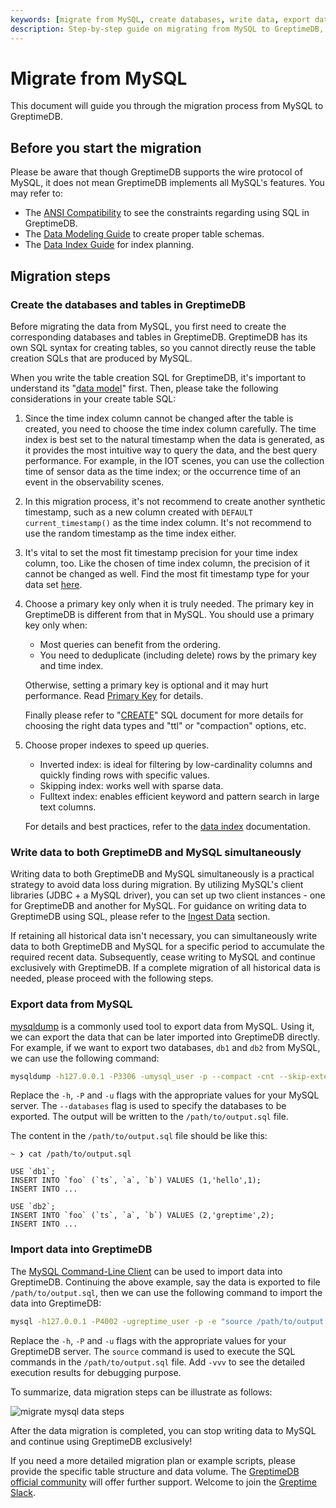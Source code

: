 ```yaml
---
keywords: [migrate from MySQL, create databases, write data, export data, import data]
description: Step-by-step guide on migrating from MySQL to GreptimeDB, including creating databases, writing data, exporting and importing data.
---
```


# Migrate from MySQL

This document will guide you through the migration process from MySQL to GreptimeDB.

## Before you start the migration

Please be aware that though GreptimeDB supports the wire protocol of MySQL, it does not mean GreptimeDB implements all
MySQL's features. You may refer to:
* The [ANSI Compatibility](/reference/sql/compatibility.md) to see the constraints regarding using SQL in GreptimeDB.
* The [Data Modeling Guide](/user-guide/deployments-administration/design-table.md) to create proper table schemas.
* The [Data Index Guide](/user-guide/manage-data/data-index.md) for index planning.

## Migration steps

### Create the databases and tables in GreptimeDB

Before migrating the data from MySQL, you first need to create the corresponding databases and tables in GreptimeDB.
GreptimeDB has its own SQL syntax for creating tables, so you cannot directly reuse the table creation SQLs that are produced
by MySQL.

When you write the table creation SQL for GreptimeDB, it's important to understand
its "[data model](/user-guide/concepts/data-model.md)" first. Then, please take the following considerations in
your create table SQL:

1. Since the time index column cannot be changed after the table is created, you need to choose the time index column
   carefully. The time index is best set to the natural timestamp when the data is generated, as it provides the most
   intuitive way to query the data, and the best query performance. For example, in the IOT scenes, you can use the
   collection time of sensor data as the time index; or the occurrence time of an event in the observability scenes.
2. In this migration process, it's not recommend to create another synthetic timestamp, such as a new column created
   with `DEFAULT current_timestamp()` as the time index column. It's not recommend to use the random timestamp as the
   time index either.
3. It's vital to set the most fit timestamp precision for your time index column, too. Like the chosen of time index
   column, the precision of it cannot be changed as well. Find the most fit timestamp type for your
   data set [here](/reference/sql/data-types#data-types-compatible-with-mysql-and-postgresql).
4. Choose a primary key only when it is truly needed. The primary key in GreptimeDB is different from that in MySQL. You should use a primary key only when:
    * Most queries can benefit from the ordering.
    * You need to deduplicate (including delete) rows by the primary key and time index.

    Otherwise, setting a primary key is optional and it may hurt performance. Read [Primary Key](/user-guide/deployments-administration/design-table.md#primary-key) for details.
    
    Finally please refer to "[CREATE](/reference/sql/create.md)" SQL document for more details for choosing the
right data types and "ttl" or "compaction" options, etc.
5. Choose proper indexes to speed up queries.
    * Inverted index: is ideal for filtering by low-cardinality columns and quickly finding rows with specific values.
    * Skipping index: works well with sparse data.
    * Fulltext index: enables efficient keyword and pattern search in large text columns.

    For details and best practices, refer to the [data index](user-guide/manage-data/data-index.md) documentation.
### Write data to both GreptimeDB and MySQL simultaneously

Writing data to both GreptimeDB and MySQL simultaneously is a practical strategy to avoid data loss during migration. By
utilizing MySQL's client libraries (JDBC + a MySQL driver), you can set up two client instances - one for GreptimeDB
and another for MySQL. For guidance on writing data to GreptimeDB using SQL, please refer to the [Ingest Data](/user-guide/ingest-data/for-iot/sql.md) section.

If retaining all historical data isn't necessary, you can simultaneously write data to both GreptimeDB and MySQL for a
specific period to accumulate the required recent data. Subsequently, cease writing to MySQL and continue exclusively
with GreptimeDB. If a complete migration of all historical data is needed, please proceed with the following steps.

### Export data from MySQL

[mysqldump](https://dev.mysql.com/doc/refman/8.4/en/mysqldump.html) is a commonly used tool to export data from MySQL.
Using it, we can export the data that can be later imported into GreptimeDB directly. For example, if we want to export
two databases, `db1` and `db2` from MySQL, we can use the following command:

```bash
mysqldump -h127.0.0.1 -P3306 -umysql_user -p --compact -cnt --skip-extended-insert --databases db1 db2 > /path/to/output.sql
```

Replace the `-h`, `-P` and `-u` flags with the appropriate values for your MySQL server. The `--databases` flag is used
to specify the databases to be exported. The output will be written to the `/path/to/output.sql` file.

The content in the `/path/to/output.sql` file should be like this:

```plaintext
~ ❯ cat /path/to/output.sql

USE `db1`;
INSERT INTO `foo` (`ts`, `a`, `b`) VALUES (1,'hello',1);
INSERT INTO ...

USE `db2`;
INSERT INTO `foo` (`ts`, `a`, `b`) VALUES (2,'greptime',2);
INSERT INTO ...
```

### Import data into GreptimeDB

The [MySQL Command-Line Client](https://dev.mysql.com/doc/refman/8.4/en/mysql.html) can be used to import data into
GreptimeDB. Continuing the above example, say the data is exported to file `/path/to/output.sql`, then we can use the
following command to import the data into GreptimeDB:

```bash
mysql -h127.0.0.1 -P4002 -ugreptime_user -p -e "source /path/to/output.sql"
```

Replace the `-h`, `-P` and `-u` flags with the appropriate values for your GreptimeDB server. The `source` command is
used to execute the SQL commands in the `/path/to/output.sql` file. Add `-vvv` to see the detailed execution results for
debugging purpose.

To summarize, data migration steps can be illustrate as follows:

![migrate mysql data steps](/migration-mysql.jpg)

After the data migration is completed, you can stop writing data to MySQL and continue using GreptimeDB exclusively!

If you need a more detailed migration plan or example scripts, please provide the specific table structure and data volume. The [GreptimeDB official community](https://github.com/orgs/GreptimeTeam/discussions) will offer further support. Welcome to join the [Greptime Slack](http://greptime.com/slack).